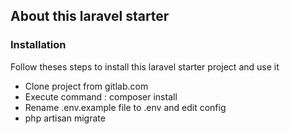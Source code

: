 
## About this laravel starter

### Installation

Follow theses steps to install this laravel starter project and use it

- Clone project from gitlab.com
- Execute command : composer install
- Rename .env.example file to .env and edit config
- php artisan migrate

